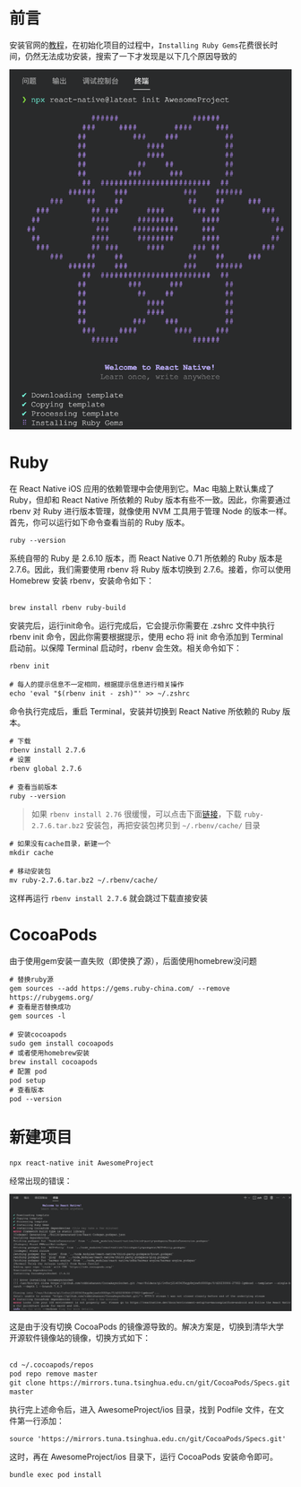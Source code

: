# 前言

安装官网的[教程](https://www.reactnative.cn/docs/environment-setup)，在初始化项目的过程中，`Installing Ruby Gems`花费很长时间，仍然无法成功安装，搜索了一下才发现是以下几个原因导致的

![image.png](../images/9554997e4a0a.png)

# Ruby

在 React Native iOS 应用的依赖管理中会使用到它。Mac 电脑上默认集成了 Ruby，但却和 React Native 所依赖的 Ruby 版本有些不一致。因此，你需要通过 rbenv 对 Ruby 进行版本管理，就像使用 NVM 工具用于管理 Node 的版本一样。首先，你可以运行如下命令查看当前的 Ruby 版本。

```Shell
ruby --version
```

系统自带的 Ruby 是 2.6.10 版本，而 React Native 0.71 所依赖的 Ruby 版本是 2.7.6。因此，我们需要使用 rbenv 将 Ruby 版本切换到 2.7.6。接着，你可以使用 Homebrew 安装 rbenv，安装命令如下：

```Shell

brew install rbenv ruby-build 
```

安装完后，运行init命令。运行完成后，它会提示你需要在 .zshrc 文件中执行 rbenv init 命令，因此你需要根据提示，使用 echo 将 init 命令添加到 Terminal 启动前。以保障 Terminal 启动时，rbenv 会生效。相关命令如下：

```Plain Text
rbenv init

# 每人的提示信息不一定相同，根据提示信息进行相关操作
echo 'eval "$(rbenv init - zsh)"' >> ~/.zshrc
```

命令执行完成后，重启 Terminal，安装并切换到 React Native 所依赖的 Ruby 版本。

```Plain Text
# 下载
rbenv install 2.7.6
# 设置
rbenv global 2.7.6

# 查看当前版本
ruby --version
```

> 如果 `rbenv install 2.76` 很缓慢，可以点击下面[链接](https://cache.ruby-china.com/pub/ruby/2.7/ruby-2.7.6.tar.bz2)，下载 `ruby-2.7.6.tar.bz2` 安装包，再把安装包拷贝到 `~/.rbenv/cache/` 目录

```Plain Text
# 如果没有cache目录，新建一个
mkdir cache

# 移动安装包
mv ruby-2.7.6.tar.bz2 ~/.rbenv/cache/
```

这样再运行 `rbenv install 2.7.6` 就会跳过下载直接安装

# CocoaPods

由于使用gem安装一直失败（即使换了源），后面使用homebrew没问题

```Plain Text
# 替换ruby源
gem sources --add https://gems.ruby-china.com/ --remove https://rubygems.org/
# 查看是否替换成功
gem sources -l

# 安装cocoapods
sudo gem install cocoapods
# 或者使用homebrew安装
brew install cocoapods
# 配置 pod
pod setup
# 查看版本
pod --version
```

# 新建项目

```Plain Text
npx react-native init AwesomeProject
```

经常出现的错误：

![image.png](../images/1c745adc0703.png)

这是由于没有切换 CocoaPods 的镜像源导致的。解决方案是，切换到清华大学开源软件镜像站的镜像，切换方式如下：

```Plain Text

cd ~/.cocoapods/repos 
pod repo remove master
git clone https://mirrors.tuna.tsinghua.edu.cn/git/CocoaPods/Specs.git master
```

执行完上述命令后，进入 AwesomeProject/ios 目录，找到 Podfile 文件，在文件第一行添加：

```Plain Text
source 'https://mirrors.tuna.tsinghua.edu.cn/git/CocoaPods/Specs.git'
```

这时，再在 AwesomeProject/ios 目录下，运行 CocoaPods 安装命令即可。

```Plain Text
bundle exec pod install
```




